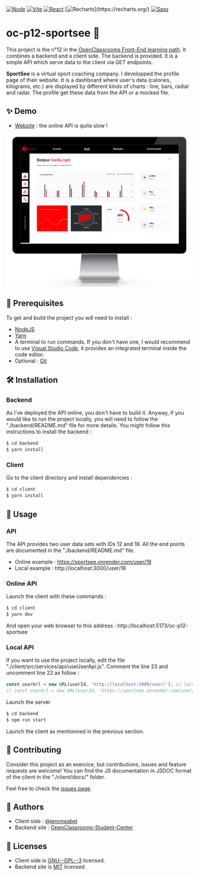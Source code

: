 [![Node](https://img.shields.io/badge/nodejs-333333?logo=nodedotjs)](https://nodejs.org/)
[![Vite](https://img.shields.io/badge/vite-FFD32B?logo=vite)](https://vitejs.dev/)
[![React](https://img.shields.io/badge/react-20232A?logo=react)](https://reactjs.org/)
[![Recharts](https://img.shields.io/badge/recharts-22B5BF?)](https://recharts.org/)
[![Sass](https://img.shields.io/badge/sass-F8F8F8?logo=sass)](https://sass-lang.com/)

# oc-p12-sportsee 👋

This project is the n°12 in the [OpenClassrooms Front-End learning path](https://openclassrooms.com/fr/paths/516-developpeur-dapplication-javascript-react). It combines a backend and a client side. The backend is provided. It is a simple API which serve data to the client via GET endpoints.

**SportSee** is a virtual sport coaching company. I developped the profile page of their website. It is a dashboard where user's data (calories, kilograms, etc.) are displayed by different kinds of charts : line, bars, radial and radar. The profile get these data from the API or a mocked file.

## ✨ Demo

- [Website](https://jeromeabel.github.io/oc-p12-sportsee/) : the online API is quite slow !

![SportSee Profile Page](screen.png)

## 🚨 Prerequisites

To get and build the project you will need to install :

- [NodeJS](https://nodejs.org/)
- [Yarn](https://yarnpkg.com/)
- A terminal to run commands. If you don't have one, I would recommend to use [Visual Studio Code](https://code.visualstudio.com/), it provides an integrated terminal inside the code editor.
- Optional : [Git](https://git-scm.com/)

## 🛠️ Installation

### Backend

As I've deployed the API online, you don't have to build it. Anyway, if you would like to run the project locally, you will need to follow the "./backend/README.md" file for more details. You might follow this instructions to install the backend :

```sh
$ cd backend
$ yarn install
```

### Client

Go to the client directory and install dependencies :

```sh
$ cd client
$ yarn install
```

## 🚀 Usage

### API

The API provides two user data sets with IDs 12 and 18. All the end points are documented in the "./backend/README.md" file.

- Online example : https://sportsee.onrender.com/user/18
- Local example : http://localhost:3000/user/18

### Online API

Launch the client with these commands :

```sh
$ cd client
$ yarn dev
```

And open your web browser to this address : http://localhost:5173/oc-p12-sportsee

### Local API

If you want to use the project locally, edit the file "./client/src/services/api/useUserApi.js". Comment the line 23 and uncomment line 22 as follow :

```js
const userUrl = new URL(userId, 'http://localhost:3000/user/'); // local
// const userUrl = new URL(userId, 'https://sportsee.onrender.com/user/'); // online
```

Launch the server

```sh
$ cd backend
$ npm run start
```

Launch the client as mentionned in the previous section.

## 🤝 Contributing

Consider this project as an exercice, but contributions, issues and feature requests are welcome! You can find the JS documentation in JSDOC format of the client in the "./client/docs/" folder.

Feel free to check the [issues page](https://github.com/jeromeabel/oc-p12-sportsee/issues).

## 👤 Authors

- Client side : [@jeromeabel](https://github.com/jeromeabel)
- Backend site : [OpenClassrooms-Student-Center](https://github.com/OpenClassrooms-Student-Center/P9-front-end-dashboard)

## 📝 Licenses

- Client side is [GNU--GPL--3](https://www.gnu.org/licenses/gpl-3.0.fr.html) licensed.
- Backend site is [MIT](https://www.mit.edu/~amini/LICENSE.md) licensed
